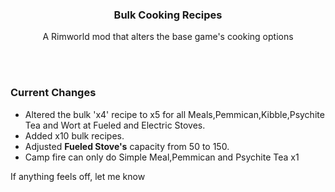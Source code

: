 ### <p align="center"> Bulk Cooking Recipes </p>
<p align="center">A Rimworld mod that alters the base game's cooking options</p>
<br>
<br>

### Current Changes
<ul>
  <li>Altered the bulk 'x4' recipe to x5 for all Meals,Pemmican,Kibble,Psychite Tea and Wort at Fueled and Electric Stoves.</li>
  <li>Added x10 bulk recipes.</li>
  <li>Adjusted <strong>Fueled Stove's</strong> capacity from 50 to 150.</li>
  <li>Camp fire can only do Simple Meal,Pemmican and Psychite Tea x1</li>
 </ul>
 
If anything feels off, let me know